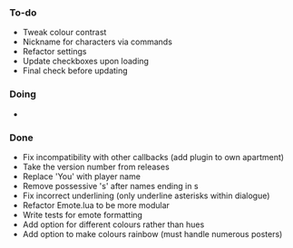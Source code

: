 ### To-do

- Tweak colour contrast
- Nickname for characters via commands
- Refactor settings
- Update checkboxes upon loading
- Final check before updating

### Doing

- 

### Done

- Fix incompatibility with other callbacks (add plugin to own apartment)
- Take the version number from releases
- Replace 'You' with player name
- Remove possessive 's' after names ending in s
- Fix incorrect underlining (only underline asterisks within dialogue)
- Refactor Emote.lua to be more modular
- Write tests for emote formatting
- Add option for different colours rather than hues
- Add option to make colours rainbow (must handle numerous posters)
